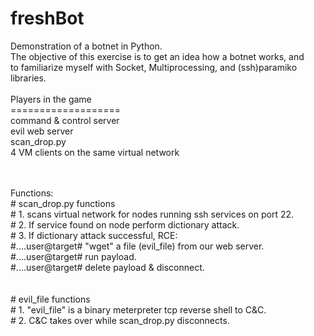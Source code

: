 # freshBot
Demonstration of a botnet in Python.<br>
The objective of this exercise is to get an idea how a botnet works, and<br>
to familiarize myself with Socket, Multiprocessing, and (ssh)paramiko libraries.<br>
<br>
Players in the game<br>
===================<br>
command & control server<br>
evil web server<br>
scan_drop.py<br>
4 VM clients on the same virtual network<br>

<br>
<br>
Functions:<br>
# scan_drop.py functions<br>
# 1. scans virtual network for nodes running ssh services on port 22.<br>
# 2. If service found on node perform dictionary attack.<br>
# 3. If dictionary attack successful, RCE:<br>
#....user@target# "wget" a file (evil_file) from our web server.<br>
#....user@target# run payload.<br>
#....user@target# delete payload & disconnect.<br>
<br>
<br>
# evil_file functions<br>
# 1. "evil_file" is a binary meterpreter tcp reverse shell to C&C.<br>
# 2. C&C takes over while scan_drop.py disconnects.<br>
